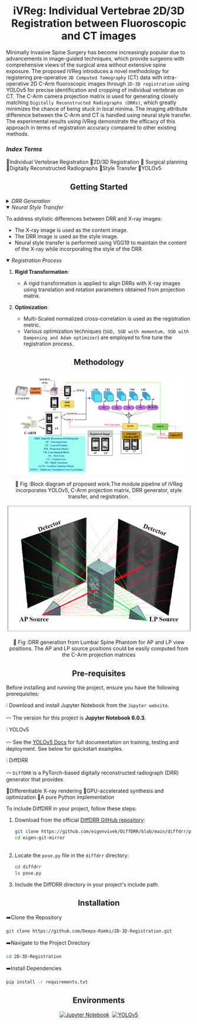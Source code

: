 <h1 align="center">iVReg: Individual Vertebrae 2D/3D Registration between Fluoroscopic and CT images </h1>

<p  align="center">  
  
 Minimally Invasive Spine Surgery has become increasingly popular due to advancements in image-guided techniques, which provide surgeons with comprehensive views of the surgical area without extensive spine exposure. The proposed iVReg introduces a novel methodology for registering pre-operative `3D Computed Tomography` (CT) data with intra-operative 2D C-Arm fluoroscopic images through `2D-3D registration` using YOLOv5 for precise identification and cropping of individual vertebrae on CT. The C-Arm camera projection matrix is used for generating closely matching `Digitally Reconstructed Radiographs (DRRs)`, which greatly minimizes the chance of being stuck in local minima. The imaging attribute difference between the C-Arm and CT is handled using neural style transfer. The experimental results using iVReg demonstrate the efficacy of this approach in terms of registration accuracy compared to other existing methods.
</p>

<h3 > <i>Index Terms</i> </h3> 

 :diamond_shape_with_a_dot_inside:Individual Vertebrae Registration
 :diamond_shape_with_a_dot_inside:2D/3D Registration
  :diamond_shape_with_a_dot_inside: Surgical planning
  :diamond_shape_with_a_dot_inside:Digitally Reconstructed Radiographs
  :diamond_shape_with_a_dot_inside:Style Transfer
  :diamond_shape_with_a_dot_inside:YOLOv5
</div>


## <div align="center">Getting Started</div>

<details>
  <summary><i>DRR Generation</i></summary>


1. **CT Volume Processing**:
   - CT slices of a spine phantom are collected and stacked to create a 3D volume.
   - `Sagittal and coronal views` are generated from the volumetric data.

2. **Annotation and Training**:
   - Images are annotated using `makesense.ai`, labeling vertebral levels (L1, L2, L3, L4, L5).
   - Two YOLO-V5 models are trained: one for sagittal and another for coronal views.

3. **Bounding Box Prediction**:
   - The trained YOLO-V5 models predict bounding box coordinates for regions of interest in CT images.
   - These coordinates are used to crop the CT volume for focused visualization.

4. **DRR Generation**:
   - DRRs are generated using the DiffDRR module from the cropped `CT volume`.

</details>

<details open>
<summary><i>Neural Style Transfer</i></summary>
  
To address stylistic differences between DRR and X-ray images:
- The X-ray image is used as the content image.
- The DRR image is used as the style image.
- Neural style transfer is performed using VGG19 to maintain the content of the X-ray while incorporating the style of the DRR.

</details>

<details open>
<summary><i>Registration Process</i></summary>  
  
1. **Rigid Transformation**:
   - A rigid transformation is applied to align DRRs with X-ray images using translation and rotation parameters obtained from projection matrix.


2. **Optimization**:
   - Multi-Scaled normalized cross-correlation is used as the registration metric.
   - Various optimization techniques (`SGD, SGD with momentum, SGD with Dampening and Adam optimizer`) are employed to fine tune the registration process.



</details>

## <div align="center">Methodology</div>
<p align="center">
  <img src="FIGURE_COMMONMARK/Block..1.png" alt="Block Diagram">
</p>

<div align = "center">
  
  :small_orange_diamond: Fig :Block diagram of proposed work.The module pipeline of iVReg incorporates YOLOv5,
C-Arm projection matrix, DRR generator, style transfer, and registration.
</div>



<p align="center">
  <img src="FIGURE_COMMONMARK/Diagram .png">
</p>

<div align = "center">
  
  :small_orange_diamond: Fig :DRR generation from Lumbar Spine Phantom for AP and LP view positions.
The AP and LP source positions could be easily computed from the C-Arm projection
matrices
</div>


## <div align="center">Pre-requisites</div>
Before installing and running the project, ensure you have the following prerequisites:

 :grey_exclamation: Download and install Jupyter Notebook from the `Jupyter website`.
 
 :wavy_dash: The version for this project is **Jupyter Notebook 6.0.3**.
  
  :grey_exclamation: YOLOv5 

 
 :wavy_dash:  See the [YOLOv5 Docs](https://docs.ultralytics.com/yolov5) for full documentation on training, testing and deployment. See below for quickstart examples.
 
:grey_exclamation: DiffDRR

:wavy_dash: `DiffDRR` is a PyTorch-based digitally reconstructed radiograph (DRR) generator that provides

:small_orange_diamond:Differentiable X-ray rendering
:small_orange_diamond:GPU-accelerated synthesis and optimization
:small_orange_diamond:A pure Python implementation

To include DiffDRR in your project, follow these steps:

1. Download from the official [DiffDRR GitHub repository](https://github.com/eigenvivek/DiffDRR/blob/main/diffdrr/pose.py):

    ```bash
    git clone https://github.com/eigenvivek/DiffDRR/blob/main/diffdrr/pose.py
    cd eigen-git-mirror
  
    ```

2. Locate the `pose.py` file in the `diffdrr` directory:

    ```bash
    cd diffdrr
    ls pose.py
    ```

3. Include the DiffDRR directory in your project's include path. 


## <div align="center">Installation</div>
:arrow_right:Clone the Repository
```bash
git clone https://github.com/Deepa-Ramki/2D-3D-Registration.git
```

:arrow_right:Navigate to the Project Directory
```bash
cd 2D-3D-Registration
```
:arrow_right:Install Dependencies
```bash
pip install -r requirements.txt
```
## <div align="center">Environments</div>
<div align="center">
  <a href="https://jupyter.org/">
    <img src="https://jupyter.org/assets/homepage/main-logo.svg" width="10%" alt="Jupyter Notebook" /></a>
  <img src="https://github.com/ultralytics/assets/raw/main/social/logo-transparent.png" width="5%" alt="" />
  <a href="https://bit.ly/yolov5-paperspace-notebook">
    <img src="https://github.com/ultralytics/yolov5/releases/download/v1.0/logo-gradient.png" width="10%" alt="YOLOv5" /></a>
</div>
